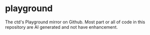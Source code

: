 # playground
The ctd's Playground mirror on Github. Most part or all of code in this repository are AI generated and not have enhancement.
